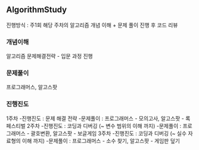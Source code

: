## AlgorithmStudy
진행방식 : 주1회 해당 주차의 알고리즘 개념 이해 + 문제 풀이 진행 후 코드 리뷰

### 개념이해
알고리즘 문제해결전략 - 입문 과정 진행

### 문제풀이
프로그래머스, 알고스팟

### 진행진도

1주차
  -진행진도 : 문제 해결 전략
  -문제풀이 : 프로그래머스 - 모의고사, 알고스팟 - 록페스티벌
2주차 
  -진행진도 : 코딩과 디버깅 (~ 변수 범위의 이해 까지)
  -문제풀이 : 프로그래머스 - 괄호변환, 알고스팟 - 보글게임
3주차 
  -진행진도 : 코딩과 디버깅 (~ 실수 자료형의 이해 까지)
  -문제풀이 : 프로그래머스 - 소수 찾기, 알고스팟 - 게임판 덮기
